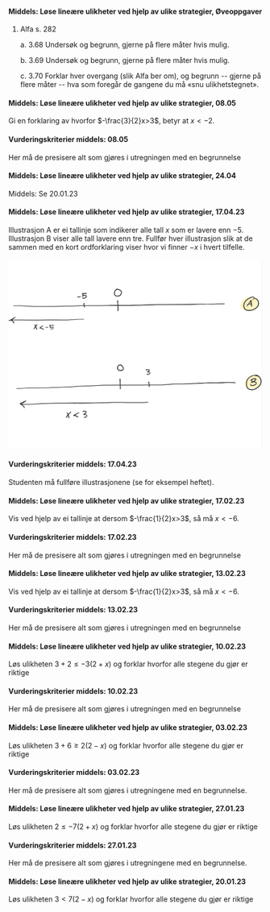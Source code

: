#### Middels: Løse lineære ulikheter ved hjelp av ulike strategier,  Øveoppgaver

1. Alfa s. 282

    a.  3.68 Undersøk og begrunn, gjerne på flere måter hvis mulig.

    b.  3.69 Undersøk og begrunn, gjerne på flere måter hvis mulig.

    c.  3.70 Forklar hver overgang (slik Alfa ber om), og begrunn --
        gjerne på flere måter -- hva som foregår de gangene du må «snu
        ulikhetstegnet».

#### Middels: Løse lineære ulikheter ved hjelp av ulike strategier,  08.05

Gi en forklaring av hvorfor $-\frac{3}{2}x>3$, betyr at $x<-2$.


#### Vurderingskriterier middels:  08.05

Her må de presisere alt som gjøres i utregningen med en begrunnelse

#### Middels: Løse lineære ulikheter ved hjelp av ulike strategier,  24.04

Middels: Se 20.01.23

#### Middels: Løse lineære ulikheter ved hjelp av ulike strategier,  17.04.23

Illustrasjon A er ei tallinje som indikerer alle tall $x$ som er lavere enn $-5$. Illustrasjon B viser alle tall lavere enn tre. Fullfør hver illustrasjon slik at de sammen med en kort ordforklaring viser hvor vi finner $-x$ i hvert tilfelle.

![](https://raw.githubusercontent.com/Andremartiny/MA-173/main/img/2023-04-16-20-31-52.png)

#### Vurderingskriterier middels:  17.04.23

Studenten må fullføre illustrasjonene (se for eksempel heftet).

#### Middels: Løse lineære ulikheter ved hjelp av ulike strategier,  17.02.23

Vis ved hjelp av ei tallinje at dersom $-\frac{1}{2}x>3$, så må $x<-6$.

#### Vurderingskriterier middels:  17.02.23

Her må de presisere alt som gjøres i utregningen med en begrunnelse

#### Middels: Løse lineære ulikheter ved hjelp av ulike strategier,  13.02.23

Vis ved hjelp av ei tallinje at dersom $-\frac{1}{2}x>3$, så må $x<-6$.

#### Vurderingskriterier middels:  13.02.23

Her må de presisere alt som gjøres i utregningen med en begrunnelse

#### Middels: Løse lineære ulikheter ved hjelp av ulike strategier,  10.02.23

Løs ulikheten $3+2 \leq -3(2 + x)$ og forklar hvorfor alle stegene du gjør er riktige

#### Vurderingskriterier middels:  10.02.23

Her må de presisere alt som gjøres i utregningen med en begrunnelse

#### Middels: Løse lineære ulikheter ved hjelp av ulike strategier,  03.02.23

Løs ulikheten $3+6 \geq 2(2 - x)$ og forklar hvorfor alle stegene du gjør er riktige

#### Vurderingskriterier middels:  03.02.23

Her må de presisere alt som gjøres i utregningene med en begrunnelse.

#### Middels: Løse lineære ulikheter ved hjelp av ulike strategier,  27.01.23

Løs ulikheten $2 \leq -7(2 + x)$ og forklar hvorfor alle stegene du gjør er riktige

#### Vurderingskriterier middels:  27.01.23

Her må de presisere alt som gjøres i utregningene med en begrunnelse.

#### Middels: Løse lineære ulikheter ved hjelp av ulike strategier,  20.01.23

Løs ulikheten $3 <7(2- x)$ og forklar hvorfor alle stegene du gjør er riktige

